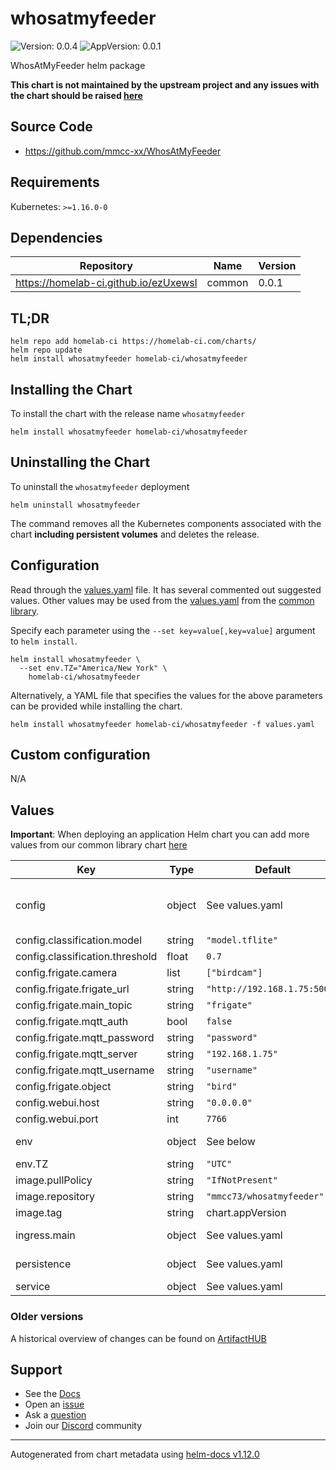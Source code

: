 # whosatmyfeeder

![Version: 0.0.4](https://img.shields.io/badge/Version-0.0.4-informational?style=flat-square) ![AppVersion: 0.0.1](https://img.shields.io/badge/AppVersion-0.0.1-informational?style=flat-square)

WhosAtMyFeeder helm package

**This chart is not maintained by the upstream project and any issues with the chart should be raised [here](https://github.com/homelab-ci/charts/issues/new/choose)**

## Source Code

* <https://github.com/mmcc-xx/WhosAtMyFeeder>

## Requirements

Kubernetes: `>=1.16.0-0`

## Dependencies

| Repository | Name | Version |
|------------|------|---------|
| https://homelab-ci.github.io/ezUxewsl | common | 0.0.1 |

## TL;DR

```console
helm repo add homelab-ci https://homelab-ci.com/charts/
helm repo update
helm install whosatmyfeeder homelab-ci/whosatmyfeeder
```

## Installing the Chart

To install the chart with the release name `whosatmyfeeder`

```console
helm install whosatmyfeeder homelab-ci/whosatmyfeeder
```

## Uninstalling the Chart

To uninstall the `whosatmyfeeder` deployment

```console
helm uninstall whosatmyfeeder
```

The command removes all the Kubernetes components associated with the chart **including persistent volumes** and deletes the release.

## Configuration

Read through the [values.yaml](./values.yaml) file. It has several commented out suggested values.
Other values may be used from the [values.yaml](https://github.com/homelab-ci/library-charts/tree/main/charts/stable/common/values.yaml) from the [common library](https://github.com/homelab-ci/library-charts/tree/main/charts/stable/common).

Specify each parameter using the `--set key=value[,key=value]` argument to `helm install`.

```console
helm install whosatmyfeeder \
  --set env.TZ="America/New York" \
    homelab-ci/whosatmyfeeder
```

Alternatively, a YAML file that specifies the values for the above parameters can be provided while installing the chart.

```console
helm install whosatmyfeeder homelab-ci/whosatmyfeeder -f values.yaml
```

## Custom configuration

N/A

## Values

**Important**: When deploying an application Helm chart you can add more values from our common library chart [here](https://github.com/homelab-ci/library-charts/tree/main/charts/stable/common)

| Key | Type | Default | Description |
|-----|------|---------|-------------|
| config | object | See values.yaml | Application Settings. See https://github.com/mmcc-xx/WhosAtMyFeeder/blob/master/config/config.yml for a description of every setting |
| config.classification.model | string | `"model.tflite"` | The classification model used |
| config.classification.threshold | float | `0.7` | The model threshold |
| config.frigate.camera | list | `["birdcam"]` | A list of Frigate cameras to monitor |
| config.frigate.frigate_url | string | `"http://192.168.1.75:5000"` | The URL Frigate is accessible at |
| config.frigate.main_topic | string | `"frigate"` | The MQTT topic Frigate is using |
| config.frigate.mqtt_auth | bool | `false` | Specify if MQTT auth is enabled |
| config.frigate.mqtt_password | string | `"password"` | The MQTT password if auth is enabled |
| config.frigate.mqtt_server | string | `"192.168.1.75"` | The URL of the MQTT server |
| config.frigate.mqtt_username | string | `"username"` | The MQTT username if auth is enabled |
| config.frigate.object | string | `"bird"` | The Frigate object to monitor |
| config.webui.host | string | `"0.0.0.0"` | The ip the webserver will listen on |
| config.webui.port | int | `7766` | The port the webserver will be exposed on |
| env | object | See below | environment variables. See more environment variables in the [whosatmyfeeder documentation](https://github.com/mmcc-xx/WhosAtMyFeeder). |
| env.TZ | string | `"UTC"` | Set the container timezone |
| image.pullPolicy | string | `"IfNotPresent"` | image pull policy |
| image.repository | string | `"mmcc73/whosatmyfeeder"` | image repository |
| image.tag | string | chart.appVersion | image tag |
| ingress.main | object | See values.yaml | Enable and configure ingress settings for the chart under this key. |
| persistence | object | See values.yaml | Configure persistence settings for the chart under this key. |
| service | object | See values.yaml | Configures service settings for the chart. |

### Older versions

A historical overview of changes can be found on [ArtifactHUB](https://artifacthub.io/packages/helm/homelabcihelmchartstest/whosatmyfeeder?modal=changelog)

## Support

- See the [Docs](https://docs.homelab-ci.com/our-helm-charts/getting-started/)
- Open an [issue](https://github.com/homelab-ci/charts/issues/new/choose)
- Ask a [question](https://github.com/homelab-ci/organization/discussions)
- Join our [Discord](https://discord.gg/sTMX7Vh) community

----------------------------------------------
Autogenerated from chart metadata using [helm-docs v1.12.0](https://github.com/norwoodj/helm-docs/releases/v1.12.0)
